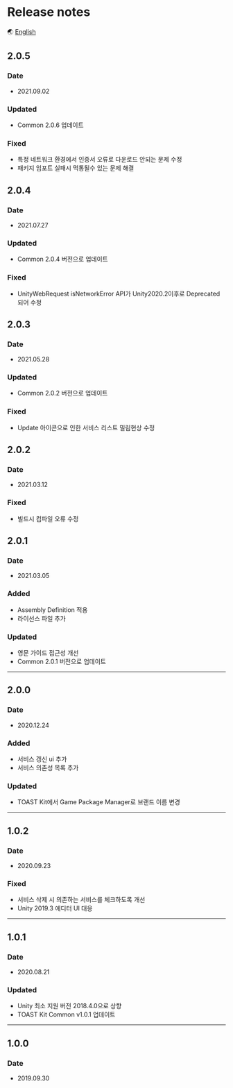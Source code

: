 # Release notes

🌏 [English](ReleaseNotes.en.md)

## 2.0.5

### Date

* 2021.09.02

### Updated

* Common 2.0.6 업데이트

### Fixed
* 특정 네트워크 환경에서 인증서 오류로 다운로드 안되는 문제 수정
* 패키지 임포트 실패시 먹통될수 있는 문제 해결

## 2.0.4

### Date

* 2021.07.27

### Updated

* Common 2.0.4 버전으로 업데이트

### Fixed
* UnityWebRequest isNetworkError API가 Unity2020.2이후로 Deprecated 되어 수정

## 2.0.3

### Date

* 2021.05.28

### Updated

* Common 2.0.2 버전으로 업데이트

### Fixed
* Update 아이콘으로 인한 서비스 리스트 밀림현상 수정

## 2.0.2

### Date

* 2021.03.12

### Fixed

* 빌드시 컴파일 오류 수정

## 2.0.1

### Date

* 2021.03.05

### Added

* Assembly Definition 적용
* 라이선스 파일 추가

### Updated

* 영문 가이드 접근성 개선
* Common 2.0.1 버전으로 업데이트

---

## 2.0.0

### Date

* 2020.12.24

### Added

* 서비스 갱신 ui 추가
* 서비스 의존성 목록 추가

### Updated

* TOAST Kit에서 Game Package Manager로 브랜드 이름 변경

---

## 1.0.2

### Date

* 2020.09.23

### Fixed

* 서비스 삭제 시 의존하는 서비스를 체크하도록 개선
* Unity 2019.3 에디터 UI 대응

---

## 1.0.1

### Date

* 2020.08.21

### Updated

* Unity 최소 지원 버전 2018.4.0으로 상향
* TOAST Kit Common v1.0.1 업데이트

---

## 1.0.0

### Date

* 2019.09.30